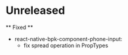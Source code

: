 # Unreleased

** Fixed **
- react-native-bpk-component-phone-input:
  - fix spread operation in PropTypes

